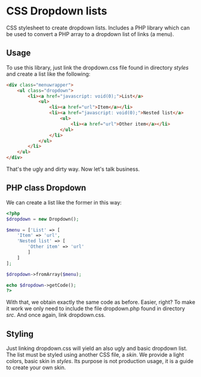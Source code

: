 CSS Dropdown lists
==================

CSS stylesheet to create dropdown lists. Includes a PHP library which can be used to convert a PHP array to a dropdown list of links (a menu).

Usage
-----

To use this library, just link the dropdown.css file found in directory _styles_ and create a list like the following:

```HTML
<div class="menuwrapper">
	<ul class="dropdown">
		<li><a href="javascript: void(0);">List</a>
			<ul>
				<li><a href="url">Item</a></li>
				<li><a href="javascript: void(0);">Nested list</a>
					<ul>
						<li><a href="url">Other item</a></li>
					</ul>
				</li>
			</ul>
		</li>
	</ul>
</div>
```

That's the ugly and dirty way. Now let's talk business.

PHP class Dropdown
------------------

We can create a list like the former in this way:

```PHP
<?php
$dropdown = new Dropdown();

$menu = ['List' => [
	'Item' => 'url',
	'Nested list' => [
		'Other item' => 'url'
		]
	]
];

$dropdown->fromArray($menu);

echo $dropdown->getCode();
?>
```

With that, we obtain exactly the same code as before. Easier, right? To make it work we only need to include the file dropdown.php found in directory _src_. And once again, link dropdown.css.

Styling
-------

Just linking dropdown.css will yield an also ugly and basic dropdown list. The list must be styled using another CSS file, a _skin_. We provide a light colors, basic skin in _styles_. Its purpose is not production usage, it is a guide to create your own skin.
